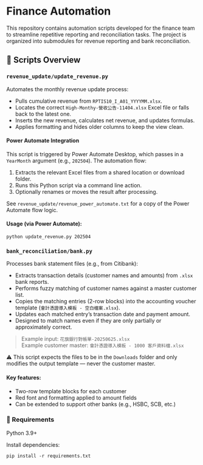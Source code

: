 # Finance Automation

This repository contains automation scripts developed for the finance team to streamline repetitive reporting and reconciliation tasks. The project is organized into submodules for revenue reporting and bank reconciliation.


## 🔧 Scripts Overview

### `revenue_update/update_revenue.py`

Automates the monthly revenue update process:

- Pulls cumulative revenue from `RPTIS10_I_A01_YYYYMM.xlsx`.
- Locates the correct `High-Monthy-營收公告-11404.xlsx` Excel file or falls back to the latest one.
- Inserts the new revenue, calculates net revenue, and updates formulas.
- Applies formatting and hides older columns to keep the view clean.

#### Power Automate Integration

This script is triggered by Power Automate Desktop, which passes in a `YearMonth` argument (e.g., `202504`). The automation flow:

1. Extracts the relevant Excel files from a shared location or download folder.
2. Runs this Python script via a command line action.
3. Optionally renames or moves the result after processing.

See `revenue_update/revenue_power_automate.txt` for a copy of the Power Automate flow logic.

#### Usage (via Power Automate):
```
python update_revenue.py 202504
```

### `bank_reconciliation/bank.py`

Processes bank statement files (e.g., from Citibank):

- Extracts transaction details (customer names and amounts) from `.xlsx` bank reports.
- Performs fuzzy matching of customer names against a master customer list.
- Copies the matching entries (2-row blocks) into the accounting voucher template (`會計憑證導入模板 - 空白檔案.xlsx`).
- Updates each matched entry’s transaction date and payment amount.
- Designed to match names even if they are only partially or approximately correct.

> Example input: `花旗銀行對帳單-20250625.xlsx`  
> Example customer master: `會計憑證導入模板 - 1000 客戶資料檔.xlsx`

⚠ This script expects the files to be in the `Downloads` folder and only modifies the output template — never the customer master.

#### Key features:
- Two-row template blocks for each customer
- Red font and formatting applied to amount fields
- Can be extended to support other banks (e.g., HSBC, SCB, etc.)

### 📌 Requirements
Python 3.9+

Install dependencies:
```
pip install -r requirements.txt
```
